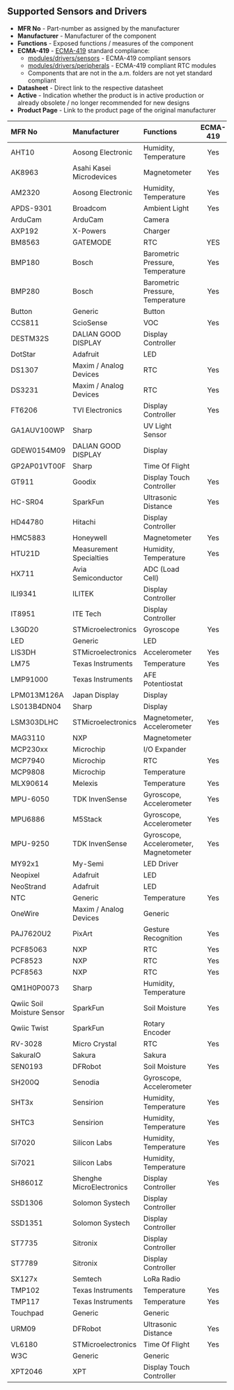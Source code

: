 ## Supported Sensors and Drivers

* **MFR No** - Part-number as assigned by the manufacturer
* **Manufacturer**  - Manufacturer of the component
* **Functions** - Exposed functions / measures of the component
* **ECMA-419** - [ECMA-419](https://www.ecma-international.org/publications-and-standards/standards/ecma-419/) standard compliance:
   * [modules/drivers/sensors](https://github.com/Moddable-OpenSource/moddable/tree/public/modules/drivers/sensors) - ECMA-419 compliant sensors
   * [modules/drivers/peripherals](https://github.com/Moddable-OpenSource/moddable/tree/public/modules/drivers/peripherals) - ECMA-419 compliant RTC modules
   * Components that are not in the a.m. folders are not yet standard compliant
* **Datasheet** - Direct link to the respective datasheet
* **Active** - Indication whether the product is in active production or already obsolete / no longer recommended for new designs
* **Product Page** - Link to the product page of the original manufacturer

| **MFR No**                 | **Manufacturer**         | **Functions**                          | **ECMA-419** | **Datasheet**                                                                                                                                                        | **Active** | **Product Page**                                                                                                                                                                 |
| :------------------------- | :----------------------- | :------------------------------------- | :----------: | :------------------------------------------------------------------------------------------------------------------------------------------------------------------: | :--------: | :------------------------------------------------------------------------------------------------------------------------------------------------------------------------------: |
| AHT10                      | Aosong Electronic        | Humidity, Temperature                  | Yes          | [Link](https://server4.eca.ir/eshop/AHT10/Aosong_AHT10_en_draft_0c.pdf)                                                                                              |            | [Link](http://www.aosong.com/en/products-40.html)                                                                                                                                |
| AK8963                     | Asahi Kasei Microdevices | Magnetometer                           | Yes          | [Link](https://download.mikroe.com/documents/datasheets/ak8963c-datasheet.pdf)                                                                                       |            |                                                                                                                                                                                  |
| AM2320                     | Aosong Electronic        | Humidity, Temperature                  | Yes          | [Link](https://cdn-learn.adafruit.com/downloads/pdf/adafruit-am2320-temperature-humidity-i2c-sensor.pdf)                                                             |            | [Link](http://www.aosong.com/en/products-41.html)                                                                                                                                |
| APDS-9301                  | Broadcom                 | Ambient Light                          | Yes          | [Link](https://www2.mouser.com/datasheet/2/678/av02-2315en-1827955.pdf)                                                                                              | No         | [Link](https://www.broadcom.com/products/optical-sensors/ambient-light-photo-sensors/apds-9301)                                                                                  |
| ArduCam                    | ArduCam                  | Camera                                 |              | [Link](https://www.arducam.com/)                                                                                                                                     |            |                                                                                                                                                                                  |
| AXP192                     | X-Powers                 | Charger                                |              | [Link](http://www.x-powers.com/en.php/Info/down/id/50)                                                                                                               |            | [Link](http://www.x-powers.com/en.php/Info/product_detail/article_id/29)                                                                                                         |
| BM8563                     | GATEMODE                 | RTC                                    | YES             | [Link](https://datasheet.lcsc.com/lcsc/2207281130_GATEMODE-BM8563ESA_C269877.pdf)                                                                                    |            |                                                                                                                                                                                  |
| BMP180                     | Bosch                    | Barometric Pressure, Temperature       | Yes          | [Link](https://eu.mouser.com/datasheet/2/783/BST-BMP180-DS000-1509579.pdf)                                                                                           | No         |                                                                                                                                                                                  |
| BMP280                     | Bosch                    | Barometric Pressure, Temperature       | Yes          | [Link](https://www.bosch-sensortec.com/media/boschsensortec/downloads/datasheets/bst-bmp280-ds001.pdf)                                                               | No         | [Link](https://www.bosch-sensortec.com/products/environmental-sensors/pressure-sensors/bmp280/)                                                                                  |
| Button                     | Generic                  | Button                                 |              | n/a                                                                                                                                                                  |            |                                                                                                                                                                                  |
| CCS811                     | ScioSense                | VOC                                    | Yes          | [Link](https://www.sciosense.com/wp-content/uploads/documents/SC-001232-DS-3-CCS811B-Datasheet-Revision-2.pdf)                                                       | No         | [Link](https://www.sciosense.com/products/air-quality-sensors-environmental-sensors/ccs811/)                                                                                     |
| DESTM32S                   | DALIAN GOOD DISPLAY      | Display Controller                     |              | [Link](https://www.e-paper-display.com/DESTM32-S%20Specification%20ver1.3e862.pdf?method=picker&flag=all&id=5a704370-425a-46c9-a84e-0629ff199b31&fileId=467&v=4.zip) |            |                                                                                                                                                                                  |
| DotStar                    | Adafruit                 | LED                                    |              | n/a                                                                                                                                                                  |            |                                                                                                                                                                                  |
| DS1307                     | Maxim / Analog Devices   | RTC                                    | Yes          | [Link](https://www.analog.com/media/en/technical-documentation/data-sheets/DS1307.pdf)                                                                               |            | [Link](https://www.analog.com/en/products/ds1307.html#product-overview)                                                                                                          |
| DS3231                     | Maxim / Analog Devices   | RTC                                    | Yes          | [Link](https://datasheets.maximintegrated.com/en/ds/DS3231.pdf)                                                                                                      |            | [Link](https://www.analog.com/en/products/ds3231.html)                                                                                                                           |
| FT6206                     | TVI Electronics          | Display Controller                     | Yes          | [Link](https://www.tvielectronics.com/ocart/download/controller/FT6206.pdf)                                                                                          |            | [Link](https://www.tvielectronics.com/ocart/ttl28g-2403200w)                                                                                                                     |
| GA1AUV100WP                | Sharp                    | UV Light Sensor                        |              | [Link](https://www.mouser.com/datasheet/2/365/GA1AUV100WP_SPEC-1360346.pdf)                                                                                          |            | [Link](https://www.sharpsde.com/products/optoelectronic-components/model/ga1auv100wp/)                                                                                           |
| GDEW0154M09                | DALIAN GOOD DISPLAY      | Display                                |              | [Link](https://www.good-display.com/comp/xcompanyFile/downloadNew.do?appId=24&fid=333&id=19)                                                                         |            | [Link](https://www.good-display.com/product/1.54-inch-e-paper-display-high-resolution-200x200-fast-refresh,-GDEW0154M09-206.html)                                                |
| GP2AP01VT00F               | Sharp                    | Time Of Flight                         |              | [Link](https://www.mouser.de/datasheet/2/365/Sharp_Electronic_Components_2016_Catalog-1839228.pdf)                                                                   |            |                                                                                                                                                                                  |
| GT911                      | Goodix                   | Display Touch Controller               | Yes          | [Link](https://www.distec.de/fileadmin/pdf/produkte/Touchcontroller/DDGroup/GT911_Datasheet.pdf)                                                                     |            | [Link](https://www.goodix.com/en/product/touch/touch_screen_controller)                                                                                                          |
| HC-SR04                    | SparkFun                 | Ultrasonic Distance                    | Yes          | [Link](https://cdn.sparkfun.com/datasheets/Sensors/Proximity/HCSR04.pdf)                                                                                             |            | [Link](https://www.sparkfun.com/products/15569)                                                                                                                                  |
| HD44780                    | Hitachi                  | Display Controller                     |              | [Link](https://www.adafruit.com/datasheets/HD44780.pdf)                                                                                                              |            |                                                                                                                                                                                  |
| HMC5883                    | Honeywell                | Magnetometer                           | Yes          | [Link](https://cdn-shop.adafruit.com/datasheets/HMC5883L_3-Axis_Digital_Compass_IC.pdf)                                                                              |            |                                                                                                                                                                                  |
| HTU21D                     | Measurement Specialties  | Humidity, Temperature                  | Yes          | [Link](https://www2.mouser.com/datasheet/2/418/5/NG_DS_HPC199_6_A1-1128627.pdf)                                                                                      |            | [Link](https://www.te.com/usa-en/product-CAT-HSC0004.html?q=HTU21D&source=header)                                                                                                |
| HX711                      | Avia Semiconductor       | ADC (Load Cell)                        |              | [Link](http://en.aviaic.com/images/ueditor/1566291913105272.pdf)                                                                                                     |            | [Link](http://en.aviaic.com/detail/730856.html)                                                                                                                                  |
| ILI9341                    | ILITEK                   | Display Controller                     |              | [Link](https://www.digikey.com/htmldatasheets/production/1640716/0/0/1/ILI9341-Datasheet.pdf)                                                                        |            |                                                                                                                                                                                  |
| IT8951                     | ITE Tech                 | Display Controller                     |              | [Link](https://www.waveshare.net/w/upload/1/18/IT8951_D_V0.2.4.3_20170728.pdf)                                                                                       |            | [Link](https://www.ite.com.tw/en/product/view?mid=95)                                                                                                                            |
| L3GD20                     | STMicroelectronics       | Gyroscope                              | Yes          | [Link](https://www.st.com/resource/en/datasheet/l3gd20.pdf)                                                                                                          | No         | [Link](https://www.st.com/en/mems-and-sensors/l3gd20.html)                                                                                                                       |
| LED                        | Generic                  | LED                                    |              | n/a                                                                                                                                                                  |            |                                                                                                                                                                                  |
| LIS3DH                     | STMicroelectronics       | Accelerometer                          | Yes          | [Link](https://www.st.com/resource/en/datasheet/lis3dh.pdf)                                                                                                          |            | [Link](https://www.st.com/en/mems-and-sensors/lis3dh.html)                                                                                                                       |
| LM75                       | Texas Instruments        | Temperature                            | Yes          | [Link](https://www.ti.com/lit/gpn/lm75b)                                                                                                                             |            | [Link](https://www.ti.com/product/LM75B)                                                                                                                                         |
| LMP91000                   | Texas Instruments        | AFE Potentiostat                       |              | [Link](https://www.ti.com/lit/gpn/lmp91000)                                                                                                                          |            | [Link](https://www.ti.com/product/LMP91000)                                                                                                                                      |
| LPM013M126A                | Japan Display            | Display                                |              | [Link](https://www.j-display.com/product/pdf/Datasheet/4LPM013M126A_specification_Ver02.pdf)                                                                         |            |                                                                                                                                                                                  |
| LS013B4DN04                | Sharp                    | Display                                |              | [Link](https://www.mouser.com/catalog/specsheets/LS013B4DN04(3V_FPC).pdf)                                                                                            |            |                                                                                                                                                                                  |
| LSM303DLHC                 | STMicroelectronics       | Magnetometer, Accelerometer            | Yes          | [Link](https://www.st.com/resource/en/datasheet/lsm303dlhc.pdf)                                                                                                      | No         | [Link](https://www.st.com/en/mems-and-sensors/lsm303dlhc.html)                                                                                                                   |
| MAG3110                    | NXP                      | Magnetometer                           |              | [Link](https://www.nxp.com/docs/en/data-sheet/MAG3110.pdf)                                                                                                           | No         | [Link](https://www.nxp.com/products/no-longer-manufactured/high-accuracy-3d-magnetometer:MAG3110)                                                                                |
| MCP230xx                   | Microchip                | I/O Expander                           |              | [Link](https://ww1.microchip.com/downloads/aemDocuments/documents/APID/ProductDocuments/DataSheets/MCP23017-Data-Sheet-DS20001952.pdf)                               |            | [Link](https://www.microchip.com/en-us/product/mcp23017)                                                                                                                         |
| MCP7940                    | Microchip                | RTC                                    | Yes          | [Link](https://ww1.microchip.com/downloads/aemDocuments/documents/MPD/ProductDocuments/DataSheets/MCP7940N-Battery-Backed-I2C-RTCC-with-SRAM-20005010J.pdf)          |            | [Link](https://www.microchip.com/en-us/product/MCP7940N)                                                                                                                         |
| MCP9808                    | Microchip                | Temperature                            |              | [Link](https://ww1.microchip.com/downloads/en/DeviceDoc/25095A.pdf)                                                                                                  |            | [Link](https://www.microchip.com/en-us/product/MCP9808)                                                                                                                          |
| MLX90614                   | Melexis                  | Temperature                            | Yes          | [Link](https://media.melexis.com/-/media/files/documents/datasheets/mlx90614-datasheet-melexis.pdf)                                                                  |            | [Link](https://www.melexis.com/en/product/mlx90614/digital-plug-play-infrared-thermometer-to-can)                                                                                |
| MPU-6050                   | TDK InvenSense           | Gyroscope, Accelerometer               | Yes          | [Link](https://invensense.tdk.com/wp-content/uploads/2015/02/MPU-6000-Datasheet1.pdf)                                                                                | No         | [Link](https://invensense.tdk.com/products/motion-tracking/6-axis/mpu-6050/)                                                                                                     |
| MPU6886                    | M5Stack                  | Gyroscope, Accelerometer               | Yes          | [Link](https://m5stack.oss-cn-shenzhen.aliyuncs.com/resource/docs/datasheet/core/MPU-6886-000193%2Bv1.1_GHIC_en.pdf)                                                 |            | [Link](https://shop.m5stack.com/products/6-axis-imu-unitmpu6886)                                                                                                                 |
| MPU-9250                   | TDK InvenSense           | Gyroscope, Accelerometer, Magnetometer | Yes          | [Link](https://invensense.wpenginepowered.com/wp-content/uploads/2015/02/PS-MPU-9250A-01-v1.1.pdf)                                                                   | No         | [Link](https://invensense.tdk.com/products/motion-tracking/9-axis/mpu-9250/)                                                                                                     |
| MY92x1                     | My-Semi                  | LED Driver                             |              | [Link](http://www.my-semi.com.tw/file/MY9231_BF_0.91.pdf)                                                                                                            |            | [Link](http://www.my-semi.com/content/products/product_mean.aspx?id=4)                                                                                                           |
| Neopixel                   | Adafruit                 | LED                                    |              | n/a                                                                                                                                                                  |            |                                                                                                                                                                                  |
| NeoStrand                  | Adafruit                 | LED                                    |              | n/a                                                                                                                                                                  |            |                                                                                                                                                                                  |
| NTC                        | Generic                  | Temperature                            | Yes          | n/a                                                                                                                                                                  |            |                                                                                                                                                                                  |
| OneWire                    | Maxim / Analog Devices   | Generic                                |              | [Link](https://www.analog.com/media/en/technical-documentation/tech-articles/1wire-communication-through-software--maxim-integrated.pdf)                             |            |                                                                                                                                                                                  |
| PAJ7620U2                  | PixArt                   | Gesture Recognition                    | Yes          | [Link](https://www.waveshare.com/w/upload/1/15/PAJ7620U2_GDS-R1.0_29032016_41002AEN.pdf)                                                                             |            | [Link](https://www.pixart.com/products-detail/37/PAJ7620U2)                                                                                                                      |
| PCF85063                   | NXP                      | RTC                                    | Yes          | [Link](https://www.nxp.com/docs/en/data-sheet/PCF85063A.pdf)                                                                                                         |            | [Link](https://www.nxp.com/products/peripherals-and-logic/signal-chain/real-time-clocks/rtcs-with-ic-bus/tiny-real-time-clock-calendar-with-alarm-function-and-ic-bus:PCF85063A) |
| PCF8523                    | NXP                      | RTC                                    | Yes          | [Link](https://www.nxp.com/docs/en/data-sheet/PCF8523.pdf)                                                                                                           |            | [Link](https://www.nxp.com/products/peripherals-and-logic/signal-chain/real-time-clocks/rtcs-with-ic-bus/100-na-real-time-clock-calendar-with-battery-backup:PCF8523)            |
| PCF8563                    | NXP                      | RTC                                    | Yes          | [Link](https://www.nxp.com/docs/en/data-sheet/PCF8563.pdf)                                                                                                           |            | [Link](https://www.nxp.com/products/peripherals-and-logic/signal-chain/real-time-clocks/rtcs-with-ic-bus/real-time-clock-calendar:PCF8563)                                       |
| QM1H0P0073                 | Sharp                    | Humidity, Temperature                  |              | [Link](https://media.digikey.com/pdf/Data%20Sheets/Sharp%20PDFs/QM1H0P0073.pdf)                                                                                      |            |                                                                                                                                                                                  |
| Qwiic Soil Moisture Sensor | SparkFun                 | Soil Moisture                          | Yes          | [Link](https://www.sparkfun.com/products/17731)                                                                                                                      |            | [Link](https://www.sparkfun.com/products/17731)                                                                                                                                  |
| Qwiic Twist                | SparkFun                 | Rotary Encoder                         |              | [Link](https://www.sparkfun.com/products/15083)                                                                                                                      |            | [Link](https://www.sparkfun.com/products/15083)                                                                                                                                  |
| RV-3028                    | Micro Crystal            | RTC                                    | Yes          | [Link](https://www.microcrystal.com/fileadmin/Media/Products/RTC/Datasheet/RV-3028-C7.pdf)                                                                           |            | [Link](https://www.microcrystal.com/en/products/real-time-clock-rtc-modules/rv-3028-c7/)                                                                                         |
| SakuraIO                   | Sakura                   | Sakura                                 |              | [Link](https://github.com/sakuraio/SakuraIOArduino)                                                                                                                  |            |                                                                                                                                                                                  |
| SEN0193                    | DFRobot                  | Soil Moisture                          | Yes          | [Link](https://wiki.dfrobot.com/Capacitive_Soil_Moisture_Sensor_SKU_SEN0193)                                                                                         |            | [Link](https://wiki.dfrobot.com/Capacitive_Soil_Moisture_Sensor_SKU_SEN0193)                                                                                                     |
| SH200Q                     | Senodia                  | Gyroscope, Accelerometer               |              | [Link](https://m5stack.oss-cn-shenzhen.aliyuncs.com/resource/docs/datasheet/core/SH200Q_en.pdf)                                                                      | No         |                                                                                                                                                                                  |
| SHT3x                      | Sensirion                | Humidity, Temperature                  | Yes          | [Link](https://sensirion.com/resource/datasheet/sht3x-a)                                                                                                             |            | [Link](https://sensirion.com/products/catalog/?filter_series=370b616d-de4c-469f-a22b-e5e8737481b5)                                                                               |
| SHTC3                      | Sensirion                | Humidity, Temperature                  | Yes          | [Link](https://sensirion.com/media/documents/643F9C8E/63A5A436/Datasheet_SHTC3.pdf)                                                                                  |            | [Link](https://sensirion.com/products/catalog/SHTC3/)                                                                                                                            |
| SI7020                     | Silicon Labs             | Humidity, Temperature                  | Yes          | [Link](https://www.silabs.com/documents/public/data-sheets/Si7020-A20.pdf)                                                                                           |            | [Link](https://www.silabs.com/sensors/humidity/si7006-13-20-21-34/device.si7020-a20-gm1?tab=specs)                                                                               |
| Si7021                     | Silicon Labs             | Humidity, Temperature                  |              | [Link](https://www.silabs.com/documents/public/data-sheets/Si7021-A20.pdf)                                                                                           |            | [Link](https://www.silabs.com/sensors/humidity/si7006-13-20-21-34/device.si7021-a20-gm1?tab=specs)                                                                               |
| SH8601Z                    | Shenghe MicroElectronics | Display Controller                     | Yes          | [Link](https://v4.cecdn.yun300.cn/100001_1909185148/IC%20Driver%20SH8601Z0.PDF)                                                                                  | [Link](http://www.dwo.net.cn/h-pd-11906.html)
| SSD1306                    | Solomon Systech          | Display Controller                     |              | [Link](https://cdn-shop.adafruit.com/datasheets/SSD1306.pdf)                                                                                                         |            | [Link](https://www.solomon-systech.com/product/ssd1306/)                                                                                                                         |
| SSD1351                    | Solomon Systech          | Display Controller                     |              | [Link](https://www.digikey.co.il/htmldatasheets/production/1797896/0/0/1/ssd1351.pdf)                                                                                |            | [Link](https://www.solomon-systech.com/product/ssd1351/)                                                                                                                         |
| ST7735                     | Sitronix                 | Display Controller                     |              | [Link](https://www.displayfuture.com/Display/datasheet/controller/ST7735.pdf)                                                                                        |            |                                                                                                                                                                                  |
| ST7789                     | Sitronix                 | Display Controller                     |              | [Link](https://www.crystalfontz.com/controllers/Sitronix/ST7789V/470/)                                                                                               |            |                                                                                                                                                                                  |
| SX127x                     | Semtech                  | LoRa Radio                             |              | [Link](https://www2.mouser.com/pdfdocs/sx1276_77_78_79.pdf)                                                                                                          |            |                                                                                                                                                                                  |
| TMP102                     | Texas Instruments        | Temperature                            | Yes          | [Link](https://www.ti.com/lit/gpn/tmp102)                                                                                                                            |            | [Link](https://www.ti.com/product/TMP102)                                                                                                                                        |
| TMP117                     | Texas Instruments        | Temperature                            | Yes          | [Link](https://www.ti.com/lit/gpn/tmp117)                                                                                                                            |            | [Link](https://www.ti.com/product/TMP117)                                                                                                                                        |
| Touchpad                   | Generic                  | Generic                                |              | n/a                                                                                                                                                                  |            |                                                                                                                                                                                  |
| URM09                      | DFRobot                  | Ultrasonic Distance                    | Yes          | [Link](https://wiki.dfrobot.com/URM09_Ultrasonic_Sensor_(Gravity-I2C)_(V1.0)_SKU_SEN0304)                                                                            |            | [Link](https://wiki.dfrobot.com/URM09_Ultrasonic_Sensor_(Gravity_Analog)_SKU_SEN0307)                                                                                            |
| VL6180                     | STMicroelectronics       | Time Of Flight                         | Yes          | [Link](https://www.st.com/resource/en/datasheet/vl6180.pdf)                                                                                                          |            | [Link](https://www.st.com/en/imaging-and-photonics-solutions/vl6180.html)                                                                                                        |
| W3C                        | Generic                  | Generic                                |              | n/a                                                                                                                                                                  |            |                                                                                                                                                                                  |
| XPT2046                    | XPT                      | Display Touch Controller               |              | [Link](https://grobotronics.com/images/datasheets/xpt2046-datasheet.pdf)                                                                                             |            |                                                                                                                                                                                  |
